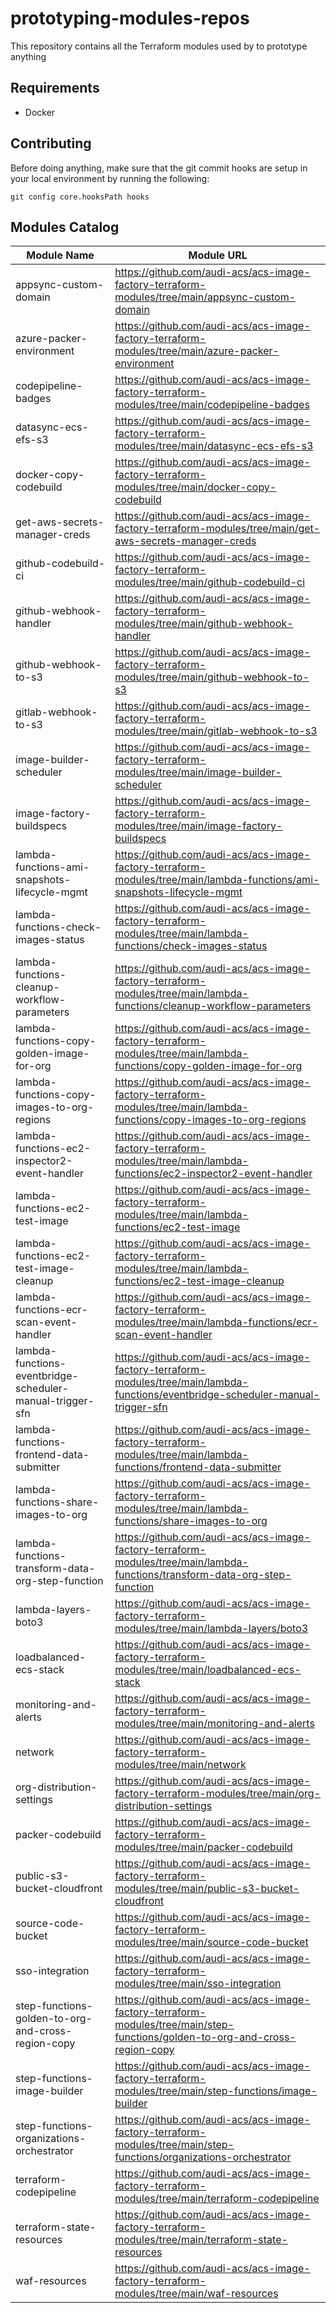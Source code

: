 # prototyping-modules-repos

This repository contains all the Terraform modules used by to prototype anything 

## Requirements

* Docker

## Contributing

Before doing anything, make sure that the git commit hooks are setup in your local environment by running the following:
```
git config core.hooksPath hooks
```

## Modules Catalog
| Module Name | Module URL |
| ----------- | ---------- |
| appsync-custom-domain | https://github.com/audi-acs/acs-image-factory-terraform-modules/tree/main/appsync-custom-domain |
| azure-packer-environment | https://github.com/audi-acs/acs-image-factory-terraform-modules/tree/main/azure-packer-environment |
| codepipeline-badges | https://github.com/audi-acs/acs-image-factory-terraform-modules/tree/main/codepipeline-badges |
| datasync-ecs-efs-s3 | https://github.com/audi-acs/acs-image-factory-terraform-modules/tree/main/datasync-ecs-efs-s3 |
| docker-copy-codebuild | https://github.com/audi-acs/acs-image-factory-terraform-modules/tree/main/docker-copy-codebuild |
| get-aws-secrets-manager-creds | https://github.com/audi-acs/acs-image-factory-terraform-modules/tree/main/get-aws-secrets-manager-creds |
| github-codebuild-ci | https://github.com/audi-acs/acs-image-factory-terraform-modules/tree/main/github-codebuild-ci |
| github-webhook-handler | https://github.com/audi-acs/acs-image-factory-terraform-modules/tree/main/github-webhook-handler |
| github-webhook-to-s3 | https://github.com/audi-acs/acs-image-factory-terraform-modules/tree/main/github-webhook-to-s3 |
| gitlab-webhook-to-s3 | https://github.com/audi-acs/acs-image-factory-terraform-modules/tree/main/gitlab-webhook-to-s3 |
| image-builder-scheduler | https://github.com/audi-acs/acs-image-factory-terraform-modules/tree/main/image-builder-scheduler |
| image-factory-buildspecs | https://github.com/audi-acs/acs-image-factory-terraform-modules/tree/main/image-factory-buildspecs |
| lambda-functions-ami-snapshots-lifecycle-mgmt | https://github.com/audi-acs/acs-image-factory-terraform-modules/tree/main/lambda-functions/ami-snapshots-lifecycle-mgmt |
| lambda-functions-check-images-status | https://github.com/audi-acs/acs-image-factory-terraform-modules/tree/main/lambda-functions/check-images-status |
| lambda-functions-cleanup-workflow-parameters | https://github.com/audi-acs/acs-image-factory-terraform-modules/tree/main/lambda-functions/cleanup-workflow-parameters |
| lambda-functions-copy-golden-image-for-org | https://github.com/audi-acs/acs-image-factory-terraform-modules/tree/main/lambda-functions/copy-golden-image-for-org |
| lambda-functions-copy-images-to-org-regions | https://github.com/audi-acs/acs-image-factory-terraform-modules/tree/main/lambda-functions/copy-images-to-org-regions |
| lambda-functions-ec2-inspector2-event-handler | https://github.com/audi-acs/acs-image-factory-terraform-modules/tree/main/lambda-functions/ec2-inspector2-event-handler |
| lambda-functions-ec2-test-image | https://github.com/audi-acs/acs-image-factory-terraform-modules/tree/main/lambda-functions/ec2-test-image |
| lambda-functions-ec2-test-image-cleanup | https://github.com/audi-acs/acs-image-factory-terraform-modules/tree/main/lambda-functions/ec2-test-image-cleanup |
| lambda-functions-ecr-scan-event-handler | https://github.com/audi-acs/acs-image-factory-terraform-modules/tree/main/lambda-functions/ecr-scan-event-handler |
| lambda-functions-eventbridge-scheduler-manual-trigger-sfn | https://github.com/audi-acs/acs-image-factory-terraform-modules/tree/main/lambda-functions/eventbridge-scheduler-manual-trigger-sfn |
| lambda-functions-frontend-data-submitter | https://github.com/audi-acs/acs-image-factory-terraform-modules/tree/main/lambda-functions/frontend-data-submitter |
| lambda-functions-share-images-to-org | https://github.com/audi-acs/acs-image-factory-terraform-modules/tree/main/lambda-functions/share-images-to-org |
| lambda-functions-transform-data-org-step-function | https://github.com/audi-acs/acs-image-factory-terraform-modules/tree/main/lambda-functions/transform-data-org-step-function |
| lambda-layers-boto3 | https://github.com/audi-acs/acs-image-factory-terraform-modules/tree/main/lambda-layers/boto3 |
| loadbalanced-ecs-stack | https://github.com/audi-acs/acs-image-factory-terraform-modules/tree/main/loadbalanced-ecs-stack |
| monitoring-and-alerts | https://github.com/audi-acs/acs-image-factory-terraform-modules/tree/main/monitoring-and-alerts |
| network | https://github.com/audi-acs/acs-image-factory-terraform-modules/tree/main/network |
| org-distribution-settings | https://github.com/audi-acs/acs-image-factory-terraform-modules/tree/main/org-distribution-settings |
| packer-codebuild | https://github.com/audi-acs/acs-image-factory-terraform-modules/tree/main/packer-codebuild |
| public-s3-bucket-cloudfront | https://github.com/audi-acs/acs-image-factory-terraform-modules/tree/main/public-s3-bucket-cloudfront |
| source-code-bucket | https://github.com/audi-acs/acs-image-factory-terraform-modules/tree/main/source-code-bucket |
| sso-integration | https://github.com/audi-acs/acs-image-factory-terraform-modules/tree/main/sso-integration |
| step-functions-golden-to-org-and-cross-region-copy | https://github.com/audi-acs/acs-image-factory-terraform-modules/tree/main/step-functions/golden-to-org-and-cross-region-copy |
| step-functions-image-builder | https://github.com/audi-acs/acs-image-factory-terraform-modules/tree/main/step-functions/image-builder |
| step-functions-organizations-orchestrator | https://github.com/audi-acs/acs-image-factory-terraform-modules/tree/main/step-functions/organizations-orchestrator |
| terraform-codepipeline | https://github.com/audi-acs/acs-image-factory-terraform-modules/tree/main/terraform-codepipeline |
| terraform-state-resources | https://github.com/audi-acs/acs-image-factory-terraform-modules/tree/main/terraform-state-resources |
| waf-resources | https://github.com/audi-acs/acs-image-factory-terraform-modules/tree/main/waf-resources |


